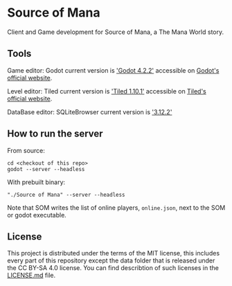 # Source of Mana

Client and Game development for Source of Mana, a The Mana World story.

## Tools

Game editor:
Godot current version is ['Godot 4.2.2'](https://github.com/godotengine/godot/releases/tag/4.2.2-stable) accessible on [Godot's official website](https://godotengine.org/download).

Level editor:
Tiled current version is ['Tiled 1.10.1'](https://www.mapeditor.org/2023/04/04/tiled-1-10-1-released.html) accessible on [Tiled's official website](https://www.mapeditor.org/).

DataBase editor:
SQLiteBrowser current version is ['3.12.2'](https://github.com/sqlitebrowser/sqlitebrowser)

## How to run the server

From source:
```
cd <checkout of this repo>
godot --server --headless
```

With prebuilt binary:
```
"./Source of Mana" --server --headless
```

Note that SOM writes the list of online players, `online.json`, next to the SOM or godot executable.

## License

This project is distributed under the terms of the MIT license, this includes every part of this repository except the data folder that is released under the CC BY-SA 4.0 license.
You can find describtion of such licenses  in the [LICENSE.md](LICENSE.md) file.
